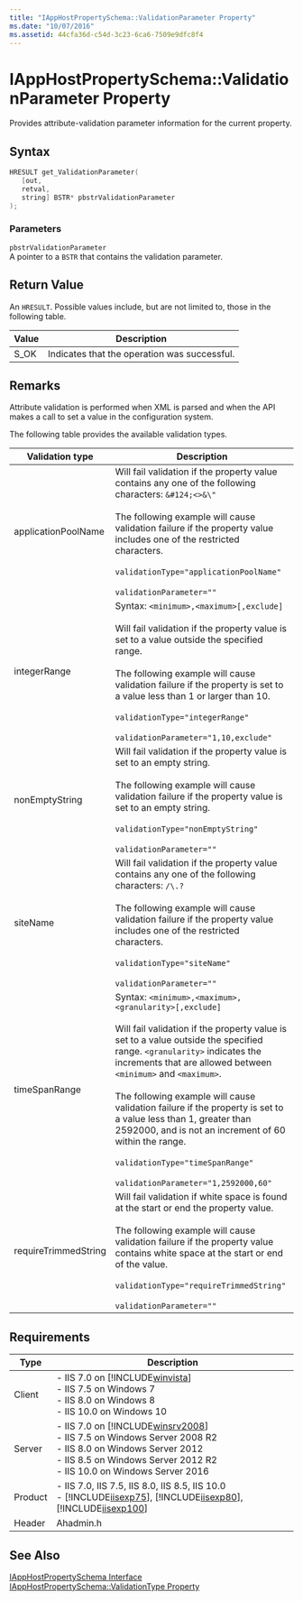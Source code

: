 ```yaml
---
title: "IAppHostPropertySchema::ValidationParameter Property"
ms.date: "10/07/2016"
ms.assetid: 44cfa36d-c54d-3c23-6ca6-7509e9dfc8f4
---
```

# IAppHostPropertySchema::ValidationParameter Property
Provides attribute-validation parameter information for the current property.  
  
## Syntax  
  
```cpp  
HRESULT get_ValidationParameter(  
   [out,  
   retval,  
   string] BSTR* pbstrValidationParameter  
);  
```  
  
### Parameters  
 `pbstrValidationParameter`  
 A pointer to a `BSTR` that contains the validation parameter.  
  
## Return Value  
 An `HRESULT`. Possible values include, but are not limited to, those in the following table.  
  
|Value|Description|  
|-----------|-----------------|  
|S_OK|Indicates that the operation was successful.|  
  
## Remarks  
 Attribute validation is performed when XML is parsed and when the API makes a call to set a value in the configuration system.  
  
 The following table provides the available validation types.  
  
|Validation type|Description|  
|---------------------|-----------------|  
|applicationPoolName|Will fail validation if the property value contains any one of the following characters: `&#124;<>&\"`<br /><br /> The following example will cause validation failure if the property value includes one of the restricted characters.<br /><br /> `validationType="applicationPoolName"`<br /><br /> `validationParameter=""`|  
|integerRange|Syntax: `<minimum>,<maximum>[,exclude]`<br /><br /> Will fail validation if the property value is set to a value outside the specified range.<br /><br /> The following example will cause validation failure if the property is set to a value less than 1 or larger than 10.<br /><br /> `validationType="integerRange"`<br /><br /> `validationParameter="1,10,exclude"`|  
|nonEmptyString|Will fail validation if the property value is set to an empty string.<br /><br /> The following example will cause validation failure if the property value is set to an empty string.<br /><br /> `validationType="nonEmptyString"`<br /><br /> `validationParameter=""`|  
|siteName|Will fail validation if the property value contains any one of the following characters: `/\.?`<br /><br /> The following example will cause validation failure if the property value includes one of the restricted characters.<br /><br /> `validationType="siteName"`<br /><br /> `validationParameter=""`|  
|timeSpanRange|Syntax: `<minimum>,<maximum>,<granularity>[,exclude]`<br /><br /> Will fail validation if the property value is set to a value outside the specified range. `<granularity>` indicates the increments that are allowed between `<minimum>` and `<maximum>`.<br /><br /> The following example will cause validation failure if the property is set to a value less than 1, greater than 2592000, and is not an increment of 60 within the range.<br /><br /> `validationType="timeSpanRange"`<br /><br /> `validationParameter="1,2592000,60"`|  
|requireTrimmedString|Will fail validation if white space is found at the start or end the property value.<br /><br /> The following example will cause validation failure if the property value contains white space at the start or end of the value.<br /><br /> `validationType="requireTrimmedString"`<br /><br /> `validationParameter=""`|  
  
## Requirements  
  
|Type|Description|  
|----------|-----------------|  
|Client|-   IIS 7.0 on [!INCLUDE[winvista](../../wmi-provider/includes/winvista-md.md)]<br />-   IIS 7.5 on Windows 7<br />-   IIS 8.0 on Windows 8<br />-   IIS 10.0 on Windows 10|  
|Server|-   IIS 7.0 on [!INCLUDE[winsrv2008](../../wmi-provider/includes/winsrv2008-md.md)]<br />-   IIS 7.5 on Windows Server 2008 R2<br />-   IIS 8.0 on Windows Server 2012<br />-   IIS 8.5 on Windows Server 2012 R2<br />-   IIS 10.0 on Windows Server 2016|  
|Product|-   IIS 7.0, IIS 7.5, IIS 8.0, IIS 8.5, IIS 10.0<br />-   [!INCLUDE[iisexp75](../../web-development-reference/native-code-api-reference/includes/iisexp75-md.md)], [!INCLUDE[iisexp80](../../web-development-reference/native-code-api-reference/includes/iisexp80-md.md)], [!INCLUDE[iisexp100](../../web-development-reference/native-code-api-reference/includes/iisexp100-md.md)]|  
|Header|Ahadmin.h|  
  
## See Also  
 [IAppHostPropertySchema Interface](../../web-development-reference/native-code-api-reference/iapphostpropertyschema-interface.md)
 [IAppHostPropertySchema::ValidationType Property](../../web-development-reference/native-code-api-reference/iapphostpropertyschema-validationtype-property.md)
